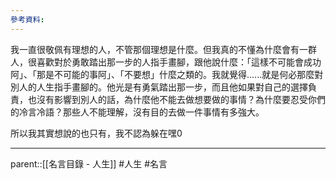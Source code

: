 ```yaml
---
參考資料:
---
```

我一直很敬佩有理想的人，不管那個理想是什麼。但我真的不懂為什麼會有一群人，很喜歡對於勇敢踏出那一步的人指手畫腳，跟他說什麼：「這樣不可能會成功阿」、「那是不可能的事阿」、「不要想」什麼之類的。我就覺得......就是何必那麼對別人的人生指手畫腳的。他光是有勇氣踏出那一步，而且他如果對自己的選擇負責，也沒有影響到別人的話，為什麼他不能去做想要做的事情？為什麼要忍受你們的冷言冷語？那些人不能理解，沒有目的去做一件事情有多強大。

所以我其實想說的也只有，我不認為躲在嘿0
- - -
parent::[[名言目錄 - 人生]]
#人生 #名言 